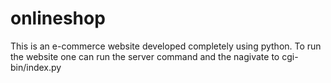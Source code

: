 # onlineshop

This is an e-commerce website developed completely using python. To run the website one can run the server command and the nagivate to cgi-bin/index.py
